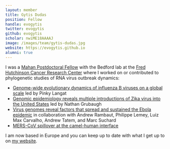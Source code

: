 ```yaml
---
layout: member
title: Gytis Dudas
position: Fellow
handle: evogytis
twitter: evogytis
github: evogytis
scholar: nwiME18AAAAJ
image: /images/team/gytis-dudas.jpg
website: https://evogytis.github.io
alumni: true
---
```


I was a [Mahan Postdoctoral Fellow](https://www.fredhutch.org/en/labs/phs/projects/herbold-computational-biology-program/mahan-postdoctoral-fellowship/past-mahan-fellows.html) with the Bedford lab at the [Fred Hutchinson Cancer Research Center](http://www.fhcrc.org/) where I worked on or contributed to phylogenetic studies of RNA virus outbreak dynamics:

- [Genome-wide evolutionary dynamics of influenza B viruses on a global scale](http://bedford.io/papers/langat-flu-b-dynamics/) led by Pinky Langat
- [Genomic epidemiology reveals multiple introductions of Zika virus into the United States](http://bedford.io/papers/grubaugh-zika-in-florida/) led by Nathan Grubaugh
- [Virus genomes reveal factors that spread and sustained the Ebola epidemic](http://bedford.io/papers/dudas-ebola-epidemic-spread/) in collaboration with Andrew Rambaut, Philippe Lemey, Luiz Max Carvalho, Andrew Tatem, and Marc Suchard
- [MERS-CoV spillover at the camel-human interface](http://bedford.io/papers/dudas-mers-structure/)


I am now based in Europe and you can keep up to date with what I get up to on [my website](https://evogytis.github.io/).
